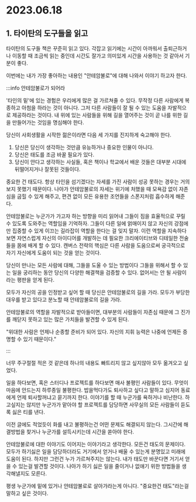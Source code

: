 # 2023.06.18

## 1. 타이탄의 도구들을 읽고

타이탄의 도구들 책은 꾸준히 읽고 있다. 각잡고 읽기에는 시간이 아까워서 출퇴근하거나 이동할 때 조금씩 읽는 중인데 시간도 잘가고 의미있게 시간을 사용하는 것 같아서 기분이 좋다.

이번에는 내가 가장 좋아하는 내용인 "안테암불로"에 대해 나와서 이야기 하고자 한다.

:::info 안테암불로가 되어라

'타인의 밑'에 있는 경험은 우리에게 많은 걸 가르쳐줄 수 있다. 무작정 다른 사람에게 복종하고 아첨을 하라는 것이 아니다. 그저 다른 사람들이 잘 될 수 있는 도움을 자발적으로 제공하라는 것이다. 내 위에 있는 사람들을 위해 길을 열어주는 것이 곧 나를 위한 길을 만들어가는 것임을 명심해야 한다. 

당신이 사회생활을 시작한 젊은이라면 다음 세 가지를 진지하게 숙고해야 한다.

1. 당신은 당신이 생각하는 것만큼 유능하거나 중요한 인물이 아니다.
2. 당신은 태도를 조금 바꿀 필요가 있다.
3. 당신이 안다고 생각하는 사실들, 혹은 책이나 학교에서 배운 것들은 대부분 시대에 뒤떨어지거나 잘못된 것들이다.

중요한 건 태도다. 항상 타인을 섬기겠다는 자세를 가진 사람이 성공 못하는 경우는 거의 보지 못했기 때문이다. 나아가 안테암불로의 자세는 위기에 처했을 때 모욕감 없이 자존심을 굽힐 수 있게 해주고, 편견 없이 모든 유용한 조언들을 스폰지처럼 흡수하게 해준다.

안테암불로는 누군가가 가고자 하는 방향을 미리 읽어내 그들이 짐을 효율적으로 꾸릴 수 있도록 도와주는 역할임을 기억하자. 그들이 다른 일에 얽매이지 않고 자신의 강점에만 집중할 수 있게 이끄는 길라잡이 역할을 한다는 걸 잊지 말자. 이런 역할을 지속하다보면 자연스럽게 자신의 아이디어를 개발하는 데 필요한 크리에이티브와 디테일한 전술들을 몸에 배게 할 수 있다. 캔버스 전략의 핵심은 다른 사람을 도움으로써 궁극적으로 자기 자신에게 도움이 되는 것을 얻는 것이다.

당신이 만나는 모든 사람에 대해, 그들을 도울 수 있는 방법이다 그들을 위해서 할 수 있는 일을 궁리하는 동안 당신의 다양한 해결책을 검증할 수 있다. 없어서는 안 될 사람이라는 평판을 얻게 된다.

모두가 자신의 공을 인정받고 싶어 할 때 당신은 안테암불로의 길을 가라. 모두가 부당한 대우를 받고 있다고 분노할 때 안테암불로의 길을 가라.

안테암불로의 역할을 자발적으로 받아들이면, 대부분의 사람들이 자존심 때문에 그 진가를 깨닫지 못하고 있는 많은 가치들을 발견할 수 있게 된다.

"위대한 사람은 언제나 순종할 준비가 되어 있다. 자신의 지휘 능력은 나중에 언제든 증명할 수 있기 때문이다."

:::

너무 주구절절 적은 것 같은데 하나의 내용도 빠트리지 않고 싶지않아 모두 옮겨오고 싶었다.

일을 하다보면, 혹은 스터디나 프로젝트를 하다보면 매사 불평인 사람들이 있다. 무엇이 마음에 안드는지 하루종일 불평한다. 밥을먹다가도 퇴사하고 싶다고 말하고 심지어 동료에게 언제 퇴사할꺼냐고 묻기까지 한다. 이야기를 할 때 누군가를 욕하거나 비난한다. 하고싶지는 않지만 누군가가 맡아야 할 프로젝트를 담당하면 사무실의 모든 사람들이 듣도록 싫은 티를 낸다.

이전 글에도 적었듯이 화를 내고 불평하는건 어떤 문제도 해결되지 않는다. 그시간에 해결방법을 찾거나 누군가를 설득시키는데 시간을 쏟아야 한다.

안테암불로에 대한 이야기도 이어지는 이야기라고 생각한다. 모든건 태도의 문제이다. 모두가 하기싫은 일을 담당하더라도 거기에서 얻거나 배울 수 있는게 분명있고 미래에 도움이 된다. 하지만 그런건 누가 가르쳐주지는 않는다. 내가 태도만 바꾼다면 거기서 얻을 수 있는걸 발견할 것이다. 나아가 하기 싫은 일을 줄이거나 없애기 위한 방법들을 생각해낼지도 모른다.

평생 누군가에 밑에 있거나 안테암불로로 살아가라는게 아니다. "중요한건 태도"라는걸 말하고 싶은 것이다.
